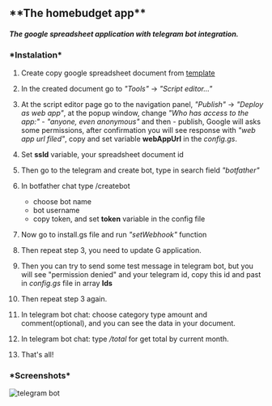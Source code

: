 <h2>**The homebudget app**</h2>

<h5>The google spreadsheet application with telegram bot integration.</h5>

<h3>*Instalation*</h5>

 1. Create copy google spreadsheet document from [template](https://goo.gl/48ymYK)
 2. In the created document go to *"Tools"* -> *"Script editor..."*
 3. At the script editor page go to the navigation panel, *"Publish"* -> *"Deploy as web app"*,
 at the popup window, change *"Who has access to the app:"* - *"anyone, even anonymous"*
 and then - publish, Google will asks some permissions, after confirmation you will 
 see response with *"web app url filed"*, copy and set variable **webAppUrl** in the *config.gs*.
 4. Set **ssId** variable, your spreadsheet document id
 
 5. Then go to the telegram and create bot, type in search field *"botfather"*
 6. In botfather chat type /createbot
    - choose bot name
    - bot username
    - copy token, and set **token** variable in the config file
    
 7. Now go to install.gs file and run *"setWebhook"* function
 8. Then repeat step 3, you need to update G application.
 
 9. Then you can try to send some test message in telegram bot, 
 but you will see "permission denied" and your telegram id, copy this id and past in *config.gs* 
 file in array **Ids**
 10. Then repeat step 3 again.
 
 11. In telegram bot chat: choose category type amount and comment(optional), and you can see the data in your document.
 12. In telegram bot chat: type */total* for get total by current month.
 13. That's all!
 
 <h3>*Screenshots*</h3>
 
 ![telegram bot](https://lh5.googleusercontent.com/YOxGLAwQoPc6mPyTv9NCp_JeCSp1mwAxKfzIVLE_G-PErmdi3iTmiDnr-HBqjW5te9Y9-LvjKVRQZHQ=w1919-h983)
